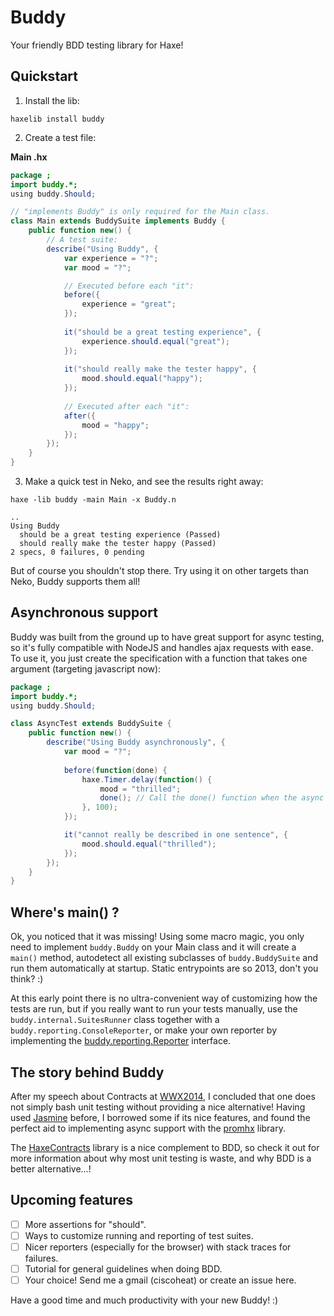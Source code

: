 # Buddy

Your friendly BDD testing library for Haxe!

## Quickstart

1) Install the lib: 

`haxelib install buddy`

2) Create a test file:

**Main .hx**

```actionscript
package ;
import buddy.*;
using buddy.Should;

// "implements Buddy" is only required for the Main class.
class Main extends BuddySuite implements Buddy {
    public function new() {
        // A test suite:
        describe("Using Buddy", {
            var experience = "?";
            var mood = "?";

            // Executed before each "it":
            before({ 
                experience = "great";
            });
    
            it("should be a great testing experience", {
                experience.should.equal("great");
            });
          	
            it("should really make the tester happy", {
                mood.should.equal("happy");
            });
          	
            // Executed after each "it":
            after({
                mood = "happy";
            });
        });
    }
}
```

3) Make a quick test in Neko, and see the results right away:

`haxe -lib buddy -main Main -x Buddy.n`

```
..
Using Buddy
  should be a great testing experience (Passed)
  should really make the tester happy (Passed)
2 specs, 0 failures, 0 pending
```

But of course you shouldn't stop there. Try using it on other targets than Neko, Buddy supports them all!

## Asynchronous support

Buddy was built from the ground up to have great support for async testing, so it's fully compatible with NodeJS and handles ajax requests with ease. To use it, you just create the specification with a function that takes one argument (targeting javascript now):

```actionscript
package ;
import buddy.*;
using buddy.Should;

class AsyncTest extends BuddySuite {
    public function new() {
        describe("Using Buddy asynchronously", {
            var mood = "?";
            
            before(function(done) {
                haxe.Timer.delay(function() { 
                    mood = "thrilled"; 
                    done(); // Call the done() function when the async operation is complete.
                }, 100);
            });

            it("cannot really be described in one sentence", {
                mood.should.equal("thrilled");
            });
        });
    }
}
```

## Where's main() ?

Ok, you noticed that it was missing! Using some macro magic, you only need to implement `buddy.Buddy` on your Main class and it will create a `main()` method, autodetect all existing subclasses of `buddy.BuddySuite` and run them automatically at startup. Static entrypoints are so 2013, don't you think? :)

At this early point there is no ultra-convenient way of customizing how the tests are run, but if you really want to run your tests manually, use the `buddy.internal.SuitesRunner` class together with a `buddy.reporting.ConsoleReporter`, or make your own reporter by implementing the [buddy.reporting.Reporter](https://github.com/ciscoheat/buddy/blob/master/src/buddy/reporting/Reporter.hx) interface.

## The story behind Buddy

After my speech about Contracts at [WWX2014](wwx.silexlabs.org/2014/), I concluded that one does not simply bash unit testing without providing a nice alternative! Having used [Jasmine](http://jasmine.github.io/2.0/introduction.html) before, I borrowed some if its nice features, and found the perfect aid to implementing async support with the [promhx](https://github.com/jdonaldson/promhx) library.

The [HaxeContracts](https://github.com/ciscoheat/HaxeContracts) library is a nice complement to BDD, so check it out for more information about why most unit testing is waste, and why BDD is a better alternative...!

## Upcoming features

- [ ] More assertions for "should". 
- [ ] Ways to customize running and reporting of test suites.
- [ ] Nicer reporters (especially for the browser) with stack traces for failures.
- [ ] Tutorial for general guidelines when doing BDD.
- [ ] Your choice! Send me a gmail (ciscoheat) or create an issue here.

Have a good time and much productivity with your new Buddy! :)
